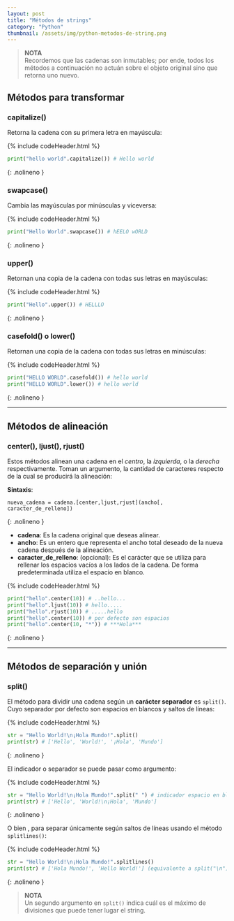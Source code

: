 ```yaml
---
layout: post
title: "Métodos de strings"
category: "Python"
thumbnail: /assets/img/python-metodos-de-string.png
---
```


> **NOTA**<br>Recordemos que las cadenas son inmutables; por ende, todos los métodos a continuación no actuán sobre el objeto original sino que retorna uno nuevo.

## Métodos para transformar

### capitalize()

Retorna la cadena con su primera letra en mayúscula:

{% include codeHeader.html %}
```py
print("hello world".capitalize()) # Hello world
```
{: .nolineno }

### swapcase()

Cambia las mayúsculas por minúsculas y viceversa:

{% include codeHeader.html %}
```py
print("Hello World".swapcase()) # hEELO wORLD
```
{: .nolineno }


### upper()

Retornan una copia de la cadena con todas sus letras en mayúsculas:

{% include codeHeader.html %}
```py
print("Hello".upper()) # HELLLO
```
{: .nolineno }


### casefold() o lower()

Retornan una copia de la cadena con todas sus letras en minúsculas:

{% include codeHeader.html %}
```py
print("HELLO WORLD".casefold()) # hello world
print("HELLO WORLD".lower()) # hello world
```
{: .nolineno }

---

## Métodos de alineación

### center(), ljust(), rjust()

Estos métodos alinean una cadena en el *centro*, la *izquierda*, o la *derecha* respectivamente. Toman un argumento, la cantidad de caracteres respecto de la cual se producirá la alineación:

**Sintaxis**:

```
nueva_cadena = cadena.[center,ljust,rjust](ancho[, caracter_de_relleno])
```
{: .nolineno }

- **cadena**: Es la cadena original que deseas alinear.
- **ancho**: Es un entero que representa el ancho total deseado de la nueva cadena después de la alineación.
- **caracter_de_relleno**: (opcional): Es el carácter que se utiliza para rellenar los espacios vacíos a los lados de la cadena. De forma predeterminada utiliza el espacio en blanco.

{% include codeHeader.html %}
```py
print("hello".center(10)) # ..hello...
print("hello".ljust(10)) # hello.....
print("hello".rjust(10)) # .....hello
print("hello".center(10)) # por defecto son espacios
print("hello".center(10, "*")) # ***Hola***
```
{: .nolineno }

---

## Métodos de separación y unión

### split()

El método para dividir una cadena según un **carácter separador** es `split()`. Cuyo separador por defecto son espacios en blancos y saltos de líneas:

{% include codeHeader.html %}
```py
str = "Hello World!\n¡Hola Mundo!".split()
print(str) # ['Hello', 'World!', '¡Hola', 'Mundo']
```
{: .nolineno }

El indicador o separador se puede pasar como argumento:


{% include codeHeader.html %}
```py
str = "Hello World!\n¡Hola Mundo!".split(" ") # indicador espacio en blanco
print(str) # ['Hello', 'World!\n¡Hola', 'Mundo']
```
{: .nolineno }


O bien , para separar únicamente según saltos de líneas usando el método `splitlines()`:

{% include codeHeader.html %}
```py
str = "Hello World!\n¡Hola Mundo!".splitlines()
print(str) # ['Hola Mundo!', 'Hello World!'] (equivalente a split("\n"))
```
{: .nolineno }


> **NOTA** <br>Un segundo argumento en `split()` indica cuál es el máximo de divisiones que puede tener lugar el string.
